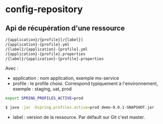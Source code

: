 # config-repository

## Api de récupération d'une ressource

```bash
/{application}/{profile}[/{label}]
/{application}-{profile}.yml
/{label}/{application}-{profile}.yml
/{application}-{profile}.properties
/{label}/{application}-{profile}.properties
```

Avec :

- application : nom application, exemple ms-service
- profile : le profile choisi. Correspond typiquement à l'environnement, exemple : staging, uat, prod


```bash
export SPRING_PROFILES_ACTIVE=prod
```

```bash
$ java -jar -Dspring.profiles.active=prod demo-0.0.1-SNAPSHOT.jar
```

- label : version de la ressource. Par défault sur Git c'est master.

